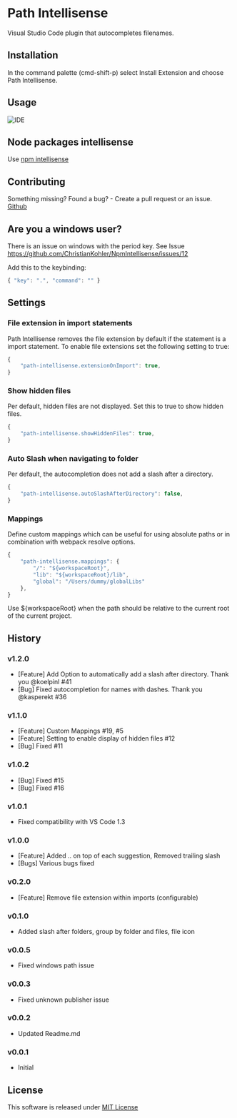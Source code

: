 # Path Intellisense
Visual Studio Code plugin that autocompletes filenames.

## Installation
In the command palette (cmd-shift-p) select Install Extension and choose Path Intellisense.

## Usage
![IDE](http://i.giphy.com/iaHeUiDeTUZuo.gif)

## Node packages intellisense
Use [npm intellisense](https://marketplace.visualstudio.com/items?itemName=christian-kohler.npm-intellisense)

## Contributing
Something missing? Found a bug? - Create a pull request or an issue.
[Github](https://github.com/ChristianKohler/PathIntellisense)

## Are you a windows user?
There is an issue on windows with the period key. See Issue https://github.com/ChristianKohler/NpmIntellisense/issues/12

Add this to the keybinding:

```javascript
{ "key": ".", "command": "" }
```

## Settings
### File extension in import statements
Path Intellisense removes the file extension by default if the statement is a import statement. To enable file extensions set the following setting to true:

```javascript
{
	"path-intellisense.extensionOnImport": true,
}
```

### Show hidden files
Per default, hidden files are not displayed. Set this to true to show hidden files.

```javascript
{
	"path-intellisense.showHiddenFiles": true,
}
```

### Auto Slash when navigating to folder
Per default, the autocompletion does not add a slash after a directory.
```javascript
{
	"path-intellisense.autoSlashAfterDirectory": false,
}
```

### Mappings
Define custom mappings which can be useful for using absolute paths or in combination with webpack resolve options.

```javascript
{
	"path-intellisense.mappings": {
		"/": "${workspaceRoot}",
		"lib": "${workspaceRoot}/lib",
		"global": "/Users/dummy/globalLibs"
	},
}
```

Use ${workspaceRoot} when the path should be relative to the current root of the current project.

## History

### v1.2.0
- [Feature] Add Option to automatically add a slash after directory. Thank you @koelpinl #41
- [Bug] Fixed autocompletion for names with dashes. Thank you @kasperekt #36

### v1.1.0
- [Feature] Custom Mappings #19, #5
- [Feature] Setting to enable display of hidden files #12
- [Bug] Fixed #11

### v1.0.2
- [Bug] Fixed #15
- [Bug] Fixed #16

### v1.0.1
- Fixed compatibility with VS Code 1.3

### v1.0.0
- [Feature] Added .. on top of each suggestion, Removed trailing slash
- [Bugs] Various bugs fixed

### v0.2.0
- [Feature] Remove file extension within imports (configurable)

### v0.1.0
- Added slash after folders, group by folder and files, file icon

### v0.0.5 
- Fixed windows path issue

### v0.0.3 
- Fixed unknown publisher issue

### v0.0.2 
- Updated Readme.md

### v0.0.1 
- Initial 

## License
This software is released under [MIT License](http://www.opensource.org/licenses/mit-license.php)
